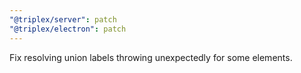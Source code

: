 ```yaml
---
"@triplex/server": patch
"@triplex/electron": patch
---
```


Fix resolving union labels throwing unexpectedly for some elements.
